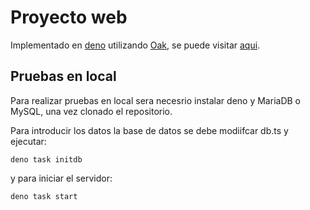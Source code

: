 # Proyecto web

Implementado en [deno](https://deno.com/runtime) utilizando [Oak](https://deno.land/x/oak@v12.2.0), se puede visitar [aqui](https://desarrollo.deno.dev).

## Pruebas en local

Para realizar pruebas en local sera necesrio instalar deno y MariaDB o MySQL, una vez clonado el repositorio.

Para introducir los datos la base de datos se debe modiifcar db.ts y ejecutar:

    deno task initdb

y para iniciar el servidor:

    deno task start
